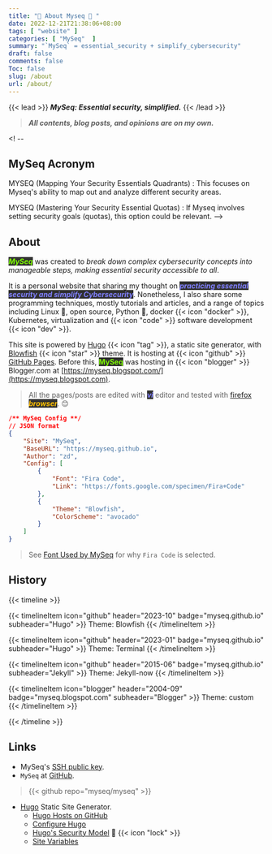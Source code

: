 ```yaml
---
title: "🐝 About Myseq 🐜 "
date: 2022-12-21T21:38:06+08:00
tags: [ "website" ]
categories: [ "MySeq"  ]
summary: "`MySeq` = essential_security + simplify_cybersecurity"
draft: false
comments: false
Toc: false
slug: /about
url: /about/
---
```

{{< lead >}}
***MySeq: Essential security, simplified.***
{{< /lead >}}

> ***All contents, blog posts, and opinions are on my own.***

<! --
## MySeq Acronym

MYSEQ (Mapping Your Security Essentials Quadrants)
: This focuses on Myseq's ability to map out and analyze different security areas.

MYSEQ (Mastering Your Security Essential Quotas)
: If Myseq involves setting security goals (quotas), this option could be relevant.
-->

## About
<!-- 🐛🐜🐞🐝  t-rex :  🦖 --> 
<!-- "simplifycybersecurity", "myseq", "🐛", "🐜", "🐞", "🐝" ]  -->

<b><i><mark style="color:#7FFF00;background:#303030">MySeq</mark></i></b> was created to *break down complex cybersecurity concepts into manageable steps, making essential security accessible to all*.

It is a personal website that sharing my thought on <i><b><mark style="color:#8080FF;background:#303030">practicing essential security and simplify Cybersecurity</mark></b></i>. 
Nonetheless, I also share some programming techniques, mostly tutorials and articles, and a range of topics including Linux :penguin:, open source, Python :bug:, docker {{< icon "docker" >}}, Kubernetes, virtualization and {{< icon "code" >}} software development {{< icon "dev" >}}. 

This site is powered by [Hugo](https://gohugo.io) {{< icon "tag" >}}, a static site generator, with [Blowfish](https://github.com/nunocoracao/blowfish) {{< icon "star" >}} theme. It is hosting at {{< icon "github" >}} [GitHub Pages](https://myseq.github.io/).
Before this, <b><mark style="color:#7FFF00;background:#303030">MySeq</mark></b> was hosting in {{< icon "blogger" >}} Blogger.com at [https://myseq.blogspot.com/](https://myseq.blogspot.com). 

> All the pages/posts are edited with <i><b><mark style="color:#8080FF;background:#303030">vi</mark></b></i> editor and tested with [firefox](/firefox/) <i><b><mark style="color:#FFBF00;background:#303030">browser</mark></b></i>. 😊 


```json
/** MySeq Config **/
// JSON format
{
    "Site": "MySeq",
    "BaseURL": "https://myseq.github.io",
    "Author": "zd",
    "Config": [
        {  
            "Font": "Fira Code",  
            "Link": "https://fonts.google.com/specimen/Fira+Code"
        },
        {  
            "Theme": "Blowfish",  
            "ColorScheme": "avocado"
        }
    ]
}

```

> See [Font Used by MySeq](/posts/font_used/) for why `Fira Code` is selected.

## History 

{{< timeline >}}

{{< timelineItem icon="github" header="2023-10" badge="myseq.github.io" subheader="Hugo" >}}
Theme: Blowfish
{{< /timelineItem >}}

{{< timelineItem icon="github" header="2023-01" badge="myseq.github.io" subheader="Hugo" >}}
Theme: Terminal
{{< /timelineItem >}}

{{< timelineItem icon="github" header="2015-06" badge="myseq.github.io" subheader="Jekyll" >}}
Theme: Jekyll-now
{{< /timelineItem >}}

{{< timelineItem icon="blogger" header="2004-09" badge="myseq.blogspot.com" subheader="Blogger" >}}
Theme: custom
{{< /timelineItem >}}

{{< /timeline >}}

## Links

 * MySeq's [SSH public key](https://github.com/myseq.keys). 
 * `MySeq` at [GitHub](https://github.com/myseq/). 

> {{< github repo="myseq/myseq" >}}

 * [Hugo](https://gohugo.io) Static Site Generator.
     * [Hugo Hosts on GitHub](https://gohugo.io/hosting-and-deployment/hosting-on-github/)
     * [Configure Hugo](https://gohugo.io/getting-started/configuration/)
     * [Hugo's Security Model](https://gohugo.io/about/security-model/) 🔐 {{< icon "lock" >}} 
     * [Site Variables](https://gohugo.io/variables/site/)
    
